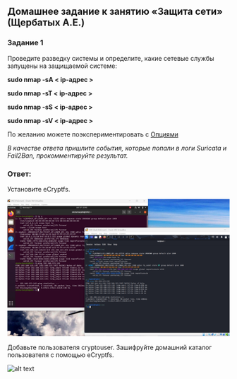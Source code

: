 ## Домашнее задание к занятию «Защита сети» (Щербатых А.Е.)
### Задание 1
Проведите разведку системы и определите, какие сетевые службы запущены на защищаемой системе:

**sudo nmap -sA < ip-адрес >**

**sudo nmap -sT < ip-адрес >**

**sudo nmap -sS < ip-адрес >**

**sudo nmap -sV < ip-адрес >**

По желанию можете поэкспериментировать с [Опциями](:https://nmap.org/man/ru/man-briefoptions.html.)

*В качестве ответа пришлите события, которые попали в логи Suricata и Fail2Ban, прокомментируйте результат.*



### Ответ:
Установите eCryptfs.

![alt text](Pictures/Pic01.jpg)

Добавьте пользователя cryptouser. Зашифруйте домашний каталог пользователя с помощью eCryptfs.

![alt text](Pictures/Pic02.jpg)

